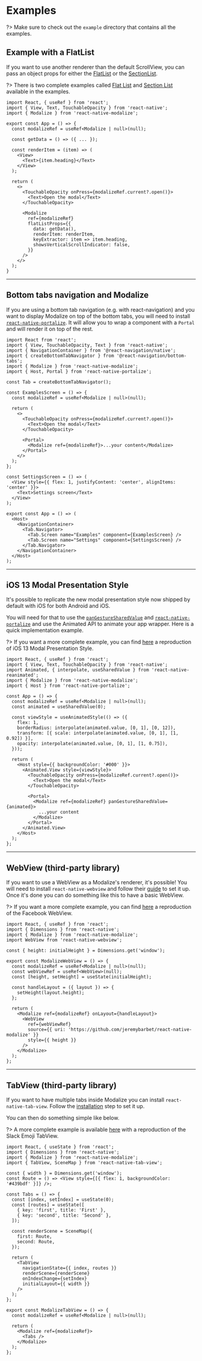 # Examples

?> Make sure to check out the `example` directory that contains all the examples.

## Example with a FlatList

If you want to use another renderer than the default ScrollView, you can pass an object props for either the [FlatList](PROPS?id=flatlistprops) or the [SectionList](PROPS?id=sectionlistprops).

?> There is two complete examples called [Flat List](https://github.com/jeremybarbet/react-native-modalize/blob/master/example/src/components/modals/FlatList.tsx) and [Section List](https://github.com/jeremybarbet/react-native-modalize/blob/master/example/src/components/modals/SectionList.tsx) available in the examples.

```tsx
import React, { useRef } from 'react';
import { View, Text, TouchableOpacity } from 'react-native';
import { Modalize } from 'react-native-modalize';

export const App = () => {
  const modalizeRef = useRef<Modalize | null>(null);

  const getData = () => ({ ... });

  const renderItem = (item) => (
    <View>
      <Text>{item.heading}</Text>
    </View>
  );

  return (
    <>
      <TouchableOpacity onPress={modalizeRef.current?.open()}>
        <Text>Open the modal</Text>
      </TouchableOpacity>

      <Modalize
        ref={modalizeRef}
        flatListProps={{
          data: getData(),
          renderItem: renderItem,
          keyExtractor: item => item.heading,
          showsVerticalScrollIndicator: false,
        }}
      />
    </>
  );
}
```

---

## Bottom tabs navigation and Modalize

If you are using a bottom tab navigation (e.g. with react-navigation) and you want to display Modalize on top of the bottom tabs, you will need to install [`react-native-portalize`](https://github.com/jeremybarbet/react-native-portalize). It will allow you to wrap a component with a `Portal` and will render it on top of the rest.

```tsx
import React from 'react';
import { View, TouchableOpacity, Text } from 'react-native';
import { NavigationContainer } from '@react-navigation/native';
import { createBottomTabNavigator } from '@react-navigation/bottom-tabs';
import { Modalize } from 'react-native-modalize';
import { Host, Portal } from 'react-native-portalize';

const Tab = createBottomTabNavigator();

const ExamplesScreen = () => {
  const modalizeRef = useRef<Modalize | null>(null);

  return (
    <>
      <TouchableOpacity onPress={modalizeRef.current?.open()}>
        <Text>Open the modal</Text>
      </TouchableOpacity>

      <Portal>
        <Modalize ref={modalizeRef}>...your content</Modalize>
      </Portal>
    </>
  );
};

const SettingsScreen = () => (
  <View style={{ flex: 1, justifyContent: 'center', alignItems: 'center' }}>
    <Text>Settings screen</Text>
  </View>
);

export const App = () => (
  <Host>
    <NavigationContainer>
      <Tab.Navigator>
        <Tab.Screen name="Examples" component={ExamplesScreen} />
        <Tab.Screen name="Settings" component={SettingsScreen} />
      </Tab.Navigator>
    </NavigationContainer>
  </Host>
);
```

---

## iOS 13 Modal Presentation Style

It's possible to replicate the new modal presentation style now shipped by default with iOS for both Android and iOS.

You will need for that to use the [`panGestureSharedValue`](/PROPS.md?id=panGestureSharedValue) and [`react-native-portalize`](https://github.com/jeremybarbet/react-native-portalize) and use the Animated API to animate your app wrapper. Here is a quick implementation example.

?> If you want a more complete example, you can find [here](https://github.com/jeremybarbet/react-native-modalize/blob/master/example/src/components/modals/AnimatedValue.tsx) a reproduction of iOS 13 Modal Presentation Style.

```tsx
import React, { useRef } from 'react';
import { View, Text, TouchableOpacity } from 'react-native';
import Animated, { interpolate, useSharedValue } from 'react-native-reanimated';
import { Modalize } from 'react-native-modalize';
import { Host } from 'react-native-portalize';

const App = () => {
  const modalizeRef = useRef<Modalize | null>(null);
  const animated = useSharedValue(0);

  const viewStyle = useAnimatedStyle(() => ({
    flex: 1,
    borderRadius: interpolate(animated.value, [0, 1], [0, 12]),
    transform: [{ scale: interpolate(animated.value, [0, 1], [1, 0.92]) }],
    opacity: interpolate(animated.value, [0, 1], [1, 0.75]),
  }));

  return (
    <Host style={{ backgroundColor: '#000' }}>
      <Animated.View style={viewStyle}>
        <TouchableOpacity onPress={modalizeRef.current?.open()}>
          <Text>Open the modal</Text>
        </TouchableOpacity>

        <Portal>
          <Modalize ref={modalizeRef} panGestureSharedValue={animated}>
            ...your content
          </Modalize>
        </Portal>
      </Animated.View>
    </Host>
  );
};
```

---

## WebView (third-party library)

If you want to use a WebView as a Modalize's renderer, it's possible! You will need to install `react-native-webview` and follow their [guide](https://github.com/react-native-community/react-native-webview/blob/master/docs/Getting-Started.md) to set it up. Once it's done you can do something like this to have a basic WebView.

?> If you want a more complete example, you can find [here](https://github.com/jeremybarbet/react-native-modalize/blob/master/example/src/components/modals/FacebookWebView.tsx) a reproduction of the Facebook WebView.

```tsx
import React, { useRef } from 'react';
import { Dimensions } from 'react-native';
import { Modalize } from 'react-native-modalize';
import WebView from 'react-native-webview';

const { height: initialHeight } = Dimensions.get('window');

export const ModalizeWebView = () => {
  const modalizeRef = useRef<Modalize | null>(null);
  const webViewRef = useRef<WebView>(null);
  const [height, setHeight] = useState(initialHeight);

  const handleLayout = ({ layout }) => {
    setHeight(layout.height);
  };

  return (
    <Modalize ref={modalizeRef} onLayout={handleLayout}>
      <WebView
        ref={webViewRef}
        source={{ uri: 'https://github.com/jeremybarbet/react-native-modalize' }}
        style={{ height }}
      />
    </Modalize>
  );
};
```

---

## TabView (third-party library)

If you want to have multiple tabs inside Modalize you can install `react-native-tab-view`. Follow the [installation](https://github.com/react-native-community/react-native-tab-view#installation) step to set it up.

You can then do something simple like below.

?> A more complete example is available [here](https://github.com/jeremybarbet/react-native-modalize/blob/master/example/src/components/modals/SlackTabView.tsx) with a reproduction of the Slack Emoji TabView.

```tsx
import React, { useState } from 'react';
import { Dimensions } from 'react-native';
import { Modalize } from 'react-native-modalize';
import { TabView, SceneMap } from 'react-native-tab-view';

const { width } = Dimensions.get('window');
const Route = () => <View style={[{ flex: 1, backgroundColor: '#439bdf' }]} />;

const Tabs = () => {
  const [index, setIndex] = useState(0);
  const [routes] = useState([
    { key: 'first', title: 'First' },
    { key: 'second', title: 'Second' },
  ]);

  const renderScene = SceneMap({
    first: Route,
    second: Route,
  });

  return (
    <TabView
      navigationState={{ index, routes }}
      renderScene={renderScene}
      onIndexChange={setIndex}
      initialLayout={{ width }}
    />
  );
};

export const ModalizeTabView = () => {
  const modalizeRef = useRef<Modalize | null>(null);

  return (
    <Modalize ref={modalizeRef}>
      <Tabs />
    </Modalize>
  );
};
```
